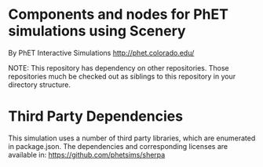 Components and nodes for PhET simulations using Scenery
=======================================================

By PhET Interactive Simulations
http://phet.colorado.edu/

NOTE: This repository has dependency on other repositories. Those repositories
much be checked out as siblings to this repository in your directory structure.

Third Party Dependencies
=============

This simulation uses a number of third party libraries, which are enumerated in package.json.
The dependencies and corresponding licenses are available in: https://github.com/phetsims/sherpa